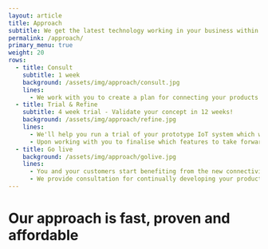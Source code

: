 ```yaml
---
layout: article
title: Approach
subtitle: We get the latest technology working in your business within weeks
permalink: /approach/
primary_menu: true
weight: 20
rows:
  - title: Consult
    subtitle: 1 week
    background: /assets/img/approach/consult.jpg
    lines:
      - We work with you to create a plan for connecting your products that will maximise the gains and minimise any risks or costs. We enjoy working with both technical directors and business directors; whatever your level of technical expertise, we are confident communicating the right information for you to be able to make sound business decisions.
  - title: Trial & Refine
    subtitle: 4 week trial - Validate your concept in 12 weeks!
    background: /assets/img/approach/refine.jpg
    lines:
      - We'll help you run a trial of your prototype IoT system which will help identify strengths and weaknesses of the solution before deciding what features to roll into a real product.
      - Upon working with you to finalise which features to take forward, we'll integrate connectivity into your products in a production-ready capacity.
  - title: Go live
    background: /assets/img/approach/golive.jpg
    lines:
      - You and your customers start benefiting from the new connectivity of your product and the actionable insight from day one. Licensing of the product includes email and phone support from us, to give you peace of mind and to ensure that everything is working correctly.
      - We provide consultation for continually developing your product alongside your business. If you want to take maintenance, support and development in house, we will work with you to ensure a smooth transition.
---
```


<h1 class="page-heading">Our approach is fast, proven and affordable</h1>
